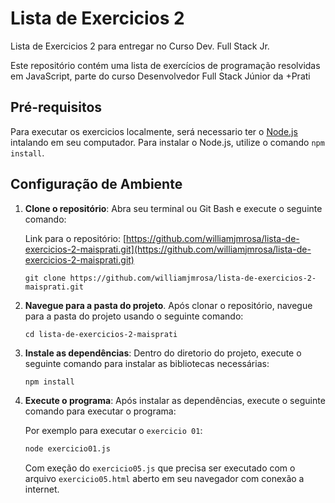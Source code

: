 # Lista de Exercicios 2

Lista de Exercicios 2 para entregar no Curso Dev. Full Stack Jr.

Este repositório contém uma lista de exercícios de programação resolvidas em JavaScript, parte do curso Desenvolvedor Full Stack Júnior da +Prati

## Pré-requisitos

Para executar os exercicios localmente, será necessario ter o [Node.js](https://nodejs.org/) intalando em seu computador. Para instalar o Node.js, utilize o comando `npm install`.

## Configuração de Ambiente

1. **Clone o repositório**: Abra seu terminal ou Git Bash e execute o seguinte comando:

    Link para o repositório: [https://github.com/williamjmrosa/lista-de-exercicios-2-maisprati.git](https://github.com/williamjmrosa/lista-de-exercicios-2-maisprati.git)

    ```
    git clone https://github.com/williamjmrosa/lista-de-exercicios-2-maisprati.git
    ```

2. **Navegue para a pasta do projeto**.
Após clonar o repositório, navegue para a pasta do projeto usando o seguinte comando:

    ```
    cd lista-de-exercicios-2-maisprati
    ```

3. **Instale as dependências**: Dentro do diretorio do projeto, execute o seguinte comando para instalar as bibliotecas necessárias:

    ```bash
    npm install
    ```

4. **Execute o programa**: Após instalar as dependências, execute o seguinte comando para executar o programa:

    Por exemplo para executar o `exercicio 01`:

    ```bash
    node exercicio01.js
    ``` 
    Com exeção do `exercicio05.js` que precisa ser executado com o arquivo `exercicio05.html` aberto em seu navegador com conexão a internet.